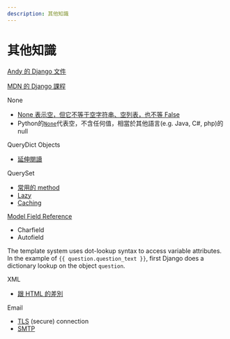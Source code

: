 ```yaml
---
description: 其他知識
---
```


# 其他知識

[Andy 的 Django 文件](https://andyludeveloper.medium.com/%E7%8E%A9-django-part-6-%E6%9F%A5%E8%A9%A2%E8%B3%87%E6%96%99-query-model-af542ed8eb5e)

[MDN 的 Django 課程](https://developer.mozilla.org/en-US/docs/Learn/Server-side/Django/Models#overview)

None

* [None 表示空，但它不等于空字符串、空列表，也不等 False](https://zhuanlan.zhihu.com/p/65193194)
* Python的[`None`](https://docs.python.org/3/library/constants.html#None)代表空，不含任何值，相當於其他語言(e.g. Java, C#, php)的null



QueryDict Objects

* [延伸閱讀](https://www.oreilly.com/library/view/mastering-django-core/9781787281141/apfs02.html)

QuerySet

* [常用的 method](https://andyludeveloper.medium.com/%E7%8E%A9-django-part-6-%E6%9F%A5%E8%A9%A2%E8%B3%87%E6%96%99-query-model-af542ed8eb5e)
* [Lazy](https://docs.djangoproject.com/en/4.1/topics/db/queries/#querysets-are-lazy)
* [Caching](https://docs.djangoproject.com/en/4.1/topics/db/queries/#caching-and-querysets)



[Model Field Reference](https://docs.djangoproject.com/en/4.1/ref/models/fields/#field-types)

* Charfield
* Autofield



The template system uses dot-lookup syntax to access variable attributes. In the example of `{{ question.question_text }}`, first Django does a dictionary lookup on the object `question`.





XML

* [跟 HTML 的差別](https://www.w3.org/standards/xml/core)



Email&#x20;

* [TLS](https://www.websecurity.digicert.com/zh/hk/security-topics/what-is-ssl-tls-https) (secure) connection
* [SMTP](https://www.cloudflare.com/zh-tw/learning/email-security/what-is-smtp/)



